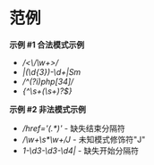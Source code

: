 范例
====

**示例 \#1 合法模式示例**

-   <span class="simpara">*/\<\\/\\w+\>/*</span>
-   <span class="simpara">*\|(\\d{3})-\\d+\|Sm*</span>
-   <span class="simpara">*/^(?i)php\[34\]/*</span>
-   <span class="simpara">*{^\\s+(\\s+)?$}*</span>

**示例 \#2 非法模式示例**

-   <span class="simpara"> */href='(.\*)'* - 缺失结束分隔符 </span>
-   <span class="simpara"> */\\w+\\s\*\\w+/J* - 未知模式修饰符"J"
    </span>
-   <span class="simpara"> *1-\\d3-\\d3-\\d4\|* - 缺失开始分隔符 </span>
